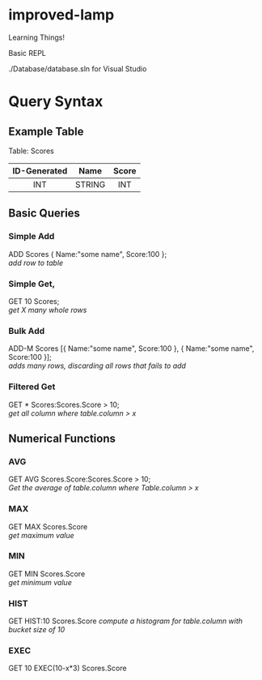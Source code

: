 # improved-lamp
Learning Things!

Basic REPL

./Database/database.sln for Visual Studio  

# Query Syntax

## Example Table
Table: Scores  

| ID-Generated | Name | Score |  
| :---: | :---: | :---: |  
| INT | STRING | INT |  

## Basic Queries

### Simple Add  
ADD Scores { Name:"some name", Score:100 };  
_add row to table_  

### Simple Get,
GET 10 Scores;  
_get X many whole rows_

### Bulk Add
ADD-M Scores [{ Name:"some name", Score:100 }, { Name:"some name", Score:100 }];  
_adds many rows, discarding all rows that fails to add_

### Filtered Get
GET * Scores:Scores.Score > 10;  
_get all column where table.column > x_

## Numerical Functions

### AVG
GET AVG Scores.Score:Scores.Score > 10;  
_Get the average of table.column where Table.column > x_  

### MAX
GET MAX Scores.Score  
_get maximum value_

### MIN
GET MIN Scores.Score  
_get minimum value_

### HIST
GET HIST:10 Scores.Score
_compute a histogram for table.column with bucket size of 10_

### EXEC
GET 10 EXEC(10-x*3) Scores.Score  
